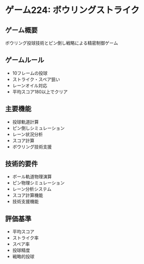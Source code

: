 # ゲーム224: ボウリングストライク

## ゲーム概要
ボウリング投球技術とピン倒し戦略による精密制御ゲーム

## ゲームルール
- 10フレームの投球
- ストライク・スペア狙い
- レーンオイル対応
- 平均スコア180以上でクリア

## 主要機能
- 投球軌道計算
- ピン倒しシミュレーション
- レーン状況分析
- スコア計算
- ボウリング技術支援

## 技術的要件
- ボール軌道物理演算
- ピン物理シミュレーション
- レーン分析システム
- スコア計算機能
- 技術支援機能

## 評価基準
- 平均スコア
- ストライク率
- スペア率
- 投球精度
- 戦略的投球